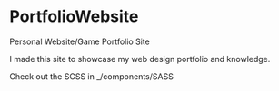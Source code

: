 # PortfolioWebsite
Personal Website/Game Portfolio Site

I made this site to showcase my web design portfolio and knowledge.

Check out the SCSS in _/components/SASS
